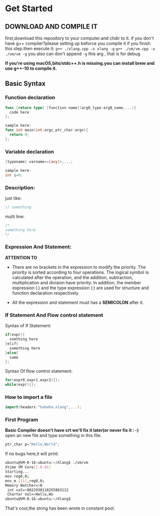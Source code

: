# Get Started
## DOWNLOAD AND COMPILE IT
first,download this repository to your computer.and chdir to it.
if you don't have g++ compiler?please setting up beforce you compile it
if you finish this step.then execute it:
`g++ ./xlang.cpp -o xlang -g`
`g++ ./vm/vm.cpp -o ./vm/vm -g`
you also can don't append `-g` this arg , that is for debug

**If you're using macOS,bits/stdc++.h is missing.you can install brew and use g++-10 to compile it.**
## Basic Syntax
### Function declaration
```go
func [return type] [function name](arg0_type:arg0_name,...){
  code here
};

sample here:
func int main(int:argc,ptr_char:argv){
  return 0;
};
```
### Variable declaration
```go
[typename] varname<=[any]>,...;

sample here:
int i=0;
```
### Description:
just like:
```c
// something
```
multi line:
```c
/*
something here
*/
```

### Expression And Statement:
**ATTENTION TO**
- There are no brackets in the expression to modify the priority. The priority is sorted according to four operations. The logical symbol is calculated after the operation, and the addition, subtraction, multiplication and division have priority. In addition, the member expression (.) and the type expression (:) are used for structure and function declaration respectively

- All the expression and statement must has a **SEMICOLON** after it.

### If Statement And Flow control statement

Syntax of If Statement:
```c++
if(expr){
  somthing here
}elif{
  something here
}else{
  same
};
```

Syntax Of flow control statement:
```c++
for(expr0,expr1,expr2){};
while(expr){};
```

### How to import a file
```go
import(headers:"hahaha.xlang",...);
```

### First Program
**Basic Compiler doesn't have crt we'll fix it later(or never fix it : -)**<br>
open an new file and type something in this file:
```go
ptr_char p="Hello,World";
```
If no bugs here,it will print:
```bash
ubuntu@VM-0-16-ubuntu:~/Xlang$ ./vm/vm
Xtime VM Core[1.0.01]
Starting...
mov reg0,0;
mov_m [11],reg0,8;
Memory Watcher=>0
 int val=>8022930118255863112
 Charter Val=>Hello,Wo
ubuntu@VM-0-16-ubuntu:~/Xlang$ 
```
That's cool,the string has been wrote in constant pool.